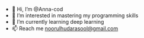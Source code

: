 - 👋 Hi, I’m @Anna-cod
- 👀 I’m interested in mastering my programming skills
- 🌱 I’m currently learning deep learning 
- 📫 Reach me noorulhudarasool@gmail.com

<!---
Anna-cod/Anna-cod is a ✨ special ✨ repository because its `README.md` (this file) appears on your GitHub profile.
You can click the Preview link to take a look at your changes.
--->
